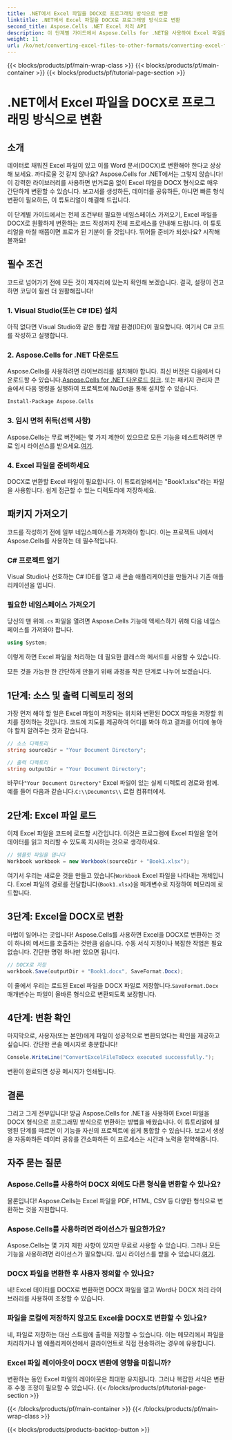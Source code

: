 ```yaml
---
title: .NET에서 Excel 파일을 DOCX로 프로그래밍 방식으로 변환
linktitle: .NET에서 Excel 파일을 DOCX로 프로그래밍 방식으로 변환
second_title: Aspose.Cells .NET Excel 처리 API
description: 이 단계별 가이드에서 Aspose.Cells for .NET을 사용하여 Excel 파일을 DOCX로 프로그래밍 방식으로 변환하는 방법을 알아보세요. 보고서 생성 및 데이터 공유에 완벽합니다.
weight: 11
url: /ko/net/converting-excel-files-to-other-formats/converting-excel-file-to-docx/
---
```


{{< blocks/products/pf/main-wrap-class >}}
{{< blocks/products/pf/main-container >}}
{{< blocks/products/pf/tutorial-page-section >}}

# .NET에서 Excel 파일을 DOCX로 프로그래밍 방식으로 변환

## 소개

데이터로 채워진 Excel 파일이 있고 이를 Word 문서(DOCX)로 변환해야 한다고 상상해 보세요. 까다로울 것 같지 않나요? Aspose.Cells for .NET에서는 그렇지 않습니다! 이 강력한 라이브러리를 사용하면 번거로움 없이 Excel 파일을 DOCX 형식으로 매우 간단하게 변환할 수 있습니다. 보고서를 생성하든, 데이터를 공유하든, 아니면 빠른 형식 변환이 필요하든, 이 튜토리얼이 해결해 드립니다.

이 단계별 가이드에서는 전제 조건부터 필요한 네임스페이스 가져오기, Excel 파일을 DOCX로 원활하게 변환하는 코드 작성까지 전체 프로세스를 안내해 드립니다. 이 튜토리얼을 마칠 때쯤이면 프로가 된 기분이 들 것입니다. 뛰어들 준비가 되셨나요? 시작해 볼까요!

## 필수 조건

코드로 넘어가기 전에 모든 것이 제자리에 있는지 확인해 보겠습니다. 결국, 설정이 견고하면 코딩이 훨씬 더 원활해집니다!

### 1. Visual Studio(또는 C# IDE) 설치
아직 없다면 Visual Studio와 같은 통합 개발 환경(IDE)이 필요합니다. 여기서 C# 코드를 작성하고 실행합니다.

### 2. Aspose.Cells for .NET 다운로드
 Aspose.Cells를 사용하려면 라이브러리를 설치해야 합니다. 최신 버전은 다음에서 다운로드할 수 있습니다.[Aspose.Cells for .NET 다운로드 링크](https://releases.aspose.com/cells/net/). 또는 패키지 관리자 콘솔에서 다음 명령을 실행하여 프로젝트에 NuGet을 통해 설치할 수 있습니다.

```bash
Install-Package Aspose.Cells
```

### 3. 임시 면허 취득(선택 사항)
 Aspose.Cells는 무료 버전에는 몇 가지 제한이 있으므로 모든 기능을 테스트하려면 무료 임시 라이선스를 받으세요.[여기](https://purchase.aspose.com/temporary-license/).

### 4. Excel 파일을 준비하세요
DOCX로 변환할 Excel 파일이 필요합니다. 이 튜토리얼에서는 "Book1.xlsx"라는 파일을 사용합니다. 쉽게 접근할 수 있는 디렉토리에 저장하세요.

## 패키지 가져오기

코드를 작성하기 전에 일부 네임스페이스를 가져와야 합니다. 이는 프로젝트 내에서 Aspose.Cells를 사용하는 데 필수적입니다.

### C# 프로젝트 열기
Visual Studio나 선호하는 C# IDE를 열고 새 콘솔 애플리케이션을 만들거나 기존 애플리케이션을 엽니다.

### 필요한 네임스페이스 가져오기
 당신의 맨 위에`.cs` 파일을 열려면 Aspose.Cells 기능에 액세스하기 위해 다음 네임스페이스를 가져와야 합니다.

```csharp
using System;
```

이렇게 하면 Excel 파일을 처리하는 데 필요한 클래스와 메서드를 사용할 수 있습니다.

모든 것을 가능한 한 간단하게 만들기 위해 과정을 작은 단계로 나누어 보겠습니다.

## 1단계: 소스 및 출력 디렉토리 정의

가장 먼저 해야 할 일은 Excel 파일이 저장되는 위치와 변환된 DOCX 파일을 저장할 위치를 정의하는 것입니다. 코드에 지도를 제공하여 어디를 봐야 하고 결과를 어디에 놓아야 할지 알려주는 것과 같습니다.

```csharp
// 소스 디렉토리
string sourceDir = "Your Document Directory";

// 출력 디렉토리
string outputDir = "Your Document Directory";
```

 바꾸다`"Your Document Directory"` Excel 파일이 있는 실제 디렉토리 경로와 함께. 예를 들어 다음과 같습니다.`C:\\Documents\\` 로컬 컴퓨터에서.

## 2단계: Excel 파일 로드

이제 Excel 파일을 코드에 로드할 시간입니다. 이것은 프로그램에 Excel 파일을 열어 데이터를 읽고 처리할 수 있도록 지시하는 것으로 생각하세요.

```csharp
// 템플릿 파일을 엽니다
Workbook workbook = new Workbook(sourceDir + "Book1.xlsx");
```

 여기서 우리는 새로운 것을 만들고 있습니다`Workbook` Excel 파일을 나타내는 개체입니다. Excel 파일의 경로를 전달합니다(`Book1.xlsx`)을 매개변수로 지정하여 메모리에 로드합니다.

## 3단계: Excel을 DOCX로 변환

마법이 일어나는 곳입니다! Aspose.Cells를 사용하면 Excel을 DOCX로 변환하는 것이 하나의 메서드를 호출하는 것만큼 쉽습니다. 수동 서식 지정이나 복잡한 작업은 필요 없습니다. 간단한 명령 하나만 있으면 됩니다.

```csharp
// DOCX로 저장
workbook.Save(outputDir + "Book1.docx", SaveFormat.Docx);
```

이 줄에서 우리는 로드된 Excel 파일을 DOCX 파일로 저장합니다.`SaveFormat.Docx` 매개변수는 파일이 올바른 형식으로 변환되도록 보장합니다.

## 4단계: 변환 확인

마지막으로, 사용자(또는 본인)에게 파일이 성공적으로 변환되었다는 확인을 제공하고 싶습니다. 간단한 콘솔 메시지로 충분합니다!

```csharp
Console.WriteLine("ConvertExcelFileToDocx executed successfully.");
```

변환이 완료되면 성공 메시지가 인쇄됩니다.

## 결론

그리고 그게 전부입니다! 방금 Aspose.Cells for .NET을 사용하여 Excel 파일을 DOCX 형식으로 프로그래밍 방식으로 변환하는 방법을 배웠습니다. 이 튜토리얼에 설명된 단계를 따르면 이 기능을 자신의 프로젝트에 쉽게 통합할 수 있습니다. 보고서 생성을 자동화하든 데이터 공유를 간소화하든 이 프로세스는 시간과 노력을 절약해줍니다.

## 자주 묻는 질문

### Aspose.Cells를 사용하여 DOCX 외에도 다른 형식을 변환할 수 있나요?
물론입니다! Aspose.Cells는 Excel 파일을 PDF, HTML, CSV 등 다양한 형식으로 변환하는 것을 지원합니다.

### Aspose.Cells를 사용하려면 라이선스가 필요한가요?
Aspose.Cells는 몇 가지 제한 사항이 있지만 무료로 사용할 수 있습니다. 그러나 모든 기능을 사용하려면 라이선스가 필요합니다. 임시 라이선스를 받을 수 있습니다.[여기](https://purchase.aspose.com/temporary-license/).

### DOCX 파일을 변환한 후 사용자 정의할 수 있나요?
네! Excel 데이터를 DOCX로 변환하면 DOCX 파일을 열고 Word나 DOCX 처리 라이브러리를 사용하여 조정할 수 있습니다.

### 파일을 로컬에 저장하지 않고도 Excel을 DOCX로 변환할 수 있나요?
네, 파일로 저장하는 대신 스트림에 출력을 저장할 수 있습니다. 이는 메모리에서 파일을 처리하거나 웹 애플리케이션에서 클라이언트로 직접 전송하려는 경우에 유용합니다.

### Excel 파일 레이아웃이 DOCX 변환에 영향을 미칩니까?
변환하는 동안 Excel 파일의 레이아웃은 최대한 유지됩니다. 그러나 복잡한 서식은 변환 후 수동 조정이 필요할 수 있습니다.
{{< /blocks/products/pf/tutorial-page-section >}}

{{< /blocks/products/pf/main-container >}}
{{< /blocks/products/pf/main-wrap-class >}}

{{< blocks/products/products-backtop-button >}}
